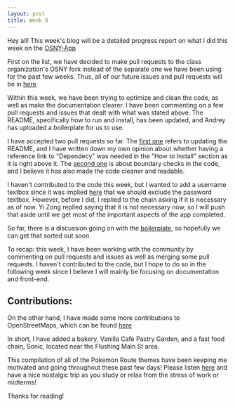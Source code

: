 ```yaml
---
layout: post
title: Week 8
---
```


Hey all! This week's blog will be a detailed progress report on what I did this week on the [OSNY-App](https://github.com/opensource-ny/OpenSource-NY)

First on the list, we have decided to make pull requests to the class organization's OSNY fork instead of the separate one we have been using for the past few weeks. Thus, all of our future issues and pull requests will be in [here](https://github.com/hunter-college-ossd-spr19/OpenSource-NY)

Within this week, we have been trying to optimize and clean the code, as well as make the documentation clearer. I have been commenting on a few pull requests and issues that dealt with what was stated above. The README, specifically how to run and install, has been updated, and Andrey has uploaded a boilerplate for us to use.

I have accepted two pull requests so far. The [first one](https://github.com/opensource-ny/OpenSource-NY/pull/57) refers to updating the README, and I have written down my own opinion about whether having a reference link to "Dependecy" was needed in the "How to Install" section as it is right above it. The [second one](https://github.com/opensource-ny/OpenSource-NY/pull/58) is about boundary checks in the code, and I believe it has also made the code cleaner and readable. 

I haven't contributed to the code this week, but I wanted to add a username textbox since it was implied [here](https://github.com/opensource-ny/OpenSource-NY/issues/36) that we should exclude the password textbox. However, before I did, I replied to the chain asking if it is necessary as of now. Yi Zong replied saying that it is not necessary now, so I will push that aside until we get most of the important aspects of the app completed.

So far, there is a discussion going on with the [boilerplate](https://github.com/hunter-college-ossd-spr19/OpenSource-NY/pull/2), so hopefully we can get that sorted out soon.

To recap: this week, I have been working with the community by commenting on pull requests and issues as well as merging some pull requests. I haven't contributed to the code, but I hope to do so in the following week since I believe I will mainly be focusing on documentation and front-end.

## Contributions:
On the other hand, I have made some more contributions to OpenStreetMaps, which can be found [here](https://www.openstreetmap.org/changeset/68297120)

In short, I have added a bakery, Vanilla Cafe Pastry Garden, and a fast food chain, Sonic, located near the Flushing Main St area.

This compilation of all of the Pokemon Route themes have been keeping me motivated and going throughout these past few days! Please listen [here](https://youtu.be/zDBPh1W1LJM) and have a nice nostalgic trip as you study or relax from the stress of work or midterms!

Thanks for reading!